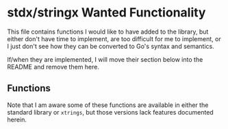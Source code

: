 # stdx/stringx Wanted Functionality

This file contains functions I would like to have added to the library, but either don't have time to implement, are too difficult for me to implement, or I just don't see how they can be converted to Go's syntax and semantics.

If/when they are implemented, I will move their section below into the README and remove them here.

## Functions

Note that I am aware some of these functions are available in either the standard library or `xtrings`, but those versions lack features documented herein.
